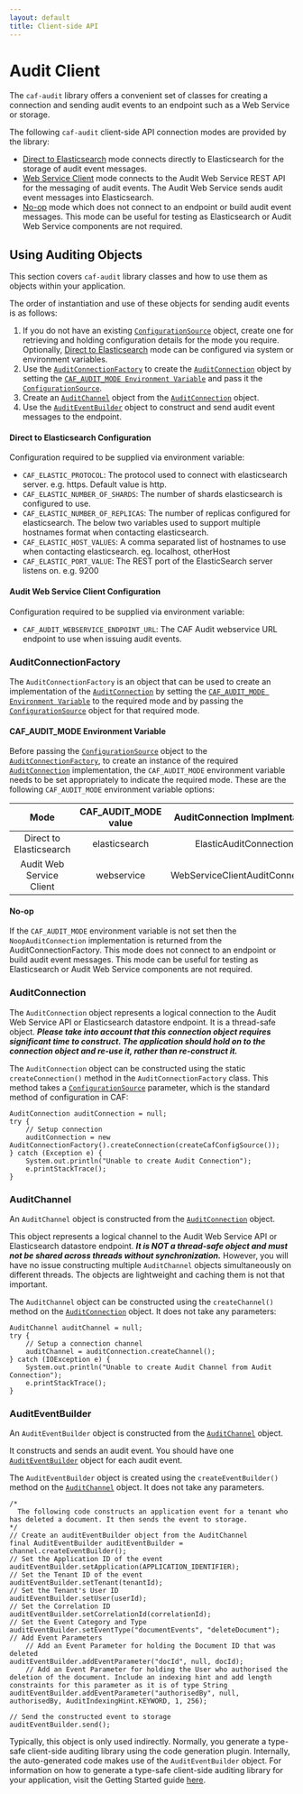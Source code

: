 ```yaml
---
layout: default
title: Client-side API
---
```


# Audit Client

The `caf-audit` library offers a convenient set of classes for creating a connection and sending audit events to an endpoint such as a Web Service or storage.

The following `caf-audit` client-side API connection modes are provided by the library:

- [Direct to Elasticsearch](#direct-to-elasticsearch-configuration) mode connects directly to Elasticsearch for the storage of audit event messages.
- [Web Service Client](#audit-web-service-client-configuration) mode connects to the Audit Web Service REST API for the messaging of audit events. The Audit Web Service sends audit event messages into Elasticsearch.
- [No-op](#no-op) mode which does not connect to an endpoint or build audit event messages. This mode can be useful for testing as Elasticsearch or Audit Web Service components are not required.

## Using Auditing Objects

This section covers `caf-audit` library classes and how to use them as objects within your application.

The order of instantiation and use of these objects for sending audit events is as follows:

1. If you do not have an existing [`ConfigurationSource`](#ConfigurationSource) object, create one for retrieving and holding configuration details for the mode you require. Optionally, [Direct to Elasticsearch](#direct-to-elasticsearch-configuration) mode can be configured via system or environment variables.
2. Use the [`AuditConnectionFactory`](#AuditConnectionFactory) to create the [`AuditConnection`](#AuditConnection) object by setting the [`CAF_AUDIT_MODE Environment Variable`](#CAF_AUDIT_MODE-environment-variable) and pass it the [`ConfigurationSource`](#ConfigurationSource).
3. Create an [`AuditChannel`](#AuditChannel) object from the [`AuditConnection`](#AuditConnection) object.
4. Use the [`AuditEventBuilder`](#AuditEventBuilder) object to construct and send audit event messages to the endpoint.

#### Direct to Elasticsearch Configuration  
Configuration required to be supplied via environment variable:
- `CAF_ELASTIC_PROTOCOL`: The protocol used to connect with elasticsearch server. e.g. https. Default value is http.
- `CAF_ELASTIC_NUMBER_OF_SHARDS`: The number of shards elasticsearch is configured to use.  
- `CAF_ELASTIC_NUMBER_OF_REPLICAS`: The number of replicas configured for elasticsearch.
The below two variables used to support multiple hostnames format when contacting elasticsearch.
- `CAF_ELASTIC_HOST_VALUES`: A comma separated list of hostnames to use when contacting elasticsearch. eg. localhost, otherHost
- `CAF_ELASTIC_PORT_VALUE`: The REST port of the ElasticSearch server listens on. e.g. 9200


#### Audit Web Service Client Configuration  
Configuration required to be supplied via environment variable:  
- `CAF_AUDIT_WEBSERVICE_ENDPOINT_URL`: The CAF Audit webservice URL endpoint to use when issuing audit events.  

### AuditConnectionFactory

The `AuditConnectionFactory` is an object that can be used to create an implementation of the [`AuditConnection`](#AuditConnection) by setting the [`CAF_AUDIT_MODE Environment Variable`](#CAF_AUDIT_MODE-environment-variable) to the required mode and by passing the [`ConfigurationSource`](#ConfigurationSource) object for that required mode.

#### CAF\_AUDIT\_MODE Environment Variable

Before passing the [`ConfigurationSource`](#ConfigurationSource) object to the [`AuditConnectionFactory`](#AuditConnectionFactory), to create an instance of the required [`AuditConnection`](#AuditConnection) implementation, the `CAF_AUDIT_MODE` environment variable needs to be set appropriately to indicate the required mode. These are the following `CAF_AUDIT_MODE` environment variable options:

|           Mode           | CAF_AUDIT_MODE value |  AuditConnection Implmentation  |                          Required AuditConfiguration                          |
|:------------------------:|:--------------------:|:-------------------------------:|:-----------------------------------------------------------------------------:|
|  Direct to Elasticsearch |        elasticsearch        |      ElasticAuditConnection     |      [ElasticAuditConfiguration](#direct-to-elasticsearch-configuration)      |
| Audit Web Service Client |      webservice      | WebServiceClientAuditConnection | [WebServiceClientAuditConfiguration](#audit-web-service-client-configuration) |

#### No-op

If the `CAF_AUDIT_MODE` environment variable is not set then the `NoopAuditConnection` implementation is returned from the AuditConnectionFactory. This mode does not connect to an endpoint or build audit event messages. This mode can be useful for testing as Elasticsearch or Audit Web Service components are not required.

### AuditConnection

The `AuditConnection` object represents a logical connection to the Audit Web Service API or Elasticsearch datastore endpoint. It is a thread-safe object. ***Please take into account that this connection object requires significant time to construct. The application should hold on to the connection object and re-use it, rather than re-construct it.***


The `AuditConnection` object can be constructed using the static `createConnection()` method in the `AuditConnectionFactory` class. This method takes a [`ConfigurationSource`](#ConfigurationSource) parameter, which is the standard method of configuration in CAF:

	AuditConnection auditConnection = null;
    try {
        // Setup connection
        auditConnection = new AuditConnectionFactory().createConnection(createCafConfigSource());
    } catch (Exception e) {
        System.out.println("Unable to create Audit Connection");
        e.printStackTrace();
    }

### AuditChannel

An `AuditChannel` object is constructed from the [`AuditConnection`](#AuditConnection) object.

This object represents a logical channel to the Audit Web Service API or Elasticsearch datastore endpoint. ***It is NOT a thread-safe object and must not be shared across threads without synchronization.*** However, you will have no issue constructing multiple `AuditChannel` objects simultaneously on different threads. The objects are lightweight and caching them is not that important.

The `AuditChannel` object can be constructed using the `createChannel()` method on the [`AuditConnection`](#AuditConnection) object. It does not take any parameters:

	AuditChannel auditChannel = null;
	try {
	    // Setup a connection channel
	    auditChannel = auditConnection.createChannel();
	} catch (IOException e) {
	    System.out.println("Unable to create Audit Channel from Audit Connection");
	    e.printStackTrace();
	}

### AuditEventBuilder

An `AuditEventBuilder` object is constructed from the [`AuditChannel`](#AuditChannel) object.

It constructs and sends an audit event. You should have one [`AuditEventBuilder`](#AuditEventBuilder) object for each audit event.

The `AuditEventBuilder` object is created using the `createEventBuilder()` method on the [`AuditChannel`](#AuditChannel) object. It does not take any parameters.
	
	/*
	  The following code constructs an application event for a tenant who has deleted a document. It then sends the event to storage.
	*/
	// Create an auditEventBuilder object from the AuditChannel
	final AuditEventBuilder auditEventBuilder = channel.createEventBuilder();
	// Set the Application ID of the event
	auditEventBuilder.setApplication(APPLICATION_IDENTIFIER);
	// Set the Tenant ID of the event
	auditEventBuilder.setTenant(tenantId);
	// Set the Tenant's User ID
	auditEventBuilder.setUser(userId);
	// Set the Correlation ID
	auditEventBuilder.setCorrelationId(correlationId);
	// Set the Event Category and Type
	auditEventBuilder.setEventType("documentEvents", "deleteDocument");
	// Add Event Parameters
		// Add an Event Parameter for holding the Document ID that was deleted
	auditEventBuilder.addEventParameter("docId", null, docId);
		// Add an Event Parameter for holding the User who authorised the deletion of the document. Include an indexing hint and add length constraints for this parameter as it is of type String
	auditEventBuilder.addEventParameter("authorisedBy", null, authorisedBy, AuditIndexingHint.KEYWORD, 1, 256);
	
	// Send the constructed event to storage
	auditEventBuilder.send();

Typically, this object is only used indirectly. Normally, you generate a type-safe client-side auditing library using the code generation plugin. Internally, the auto-generated code makes use of the `AuditEventBuilder` object. For information on how to generate a type-safe client-side auditing library for your application, visit the Getting Started guide [here](Getting-Started).

